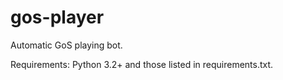 gos-player
==========

Automatic GoS playing bot.

Requirements: Python 3.2+ and those listed in requirements.txt.
